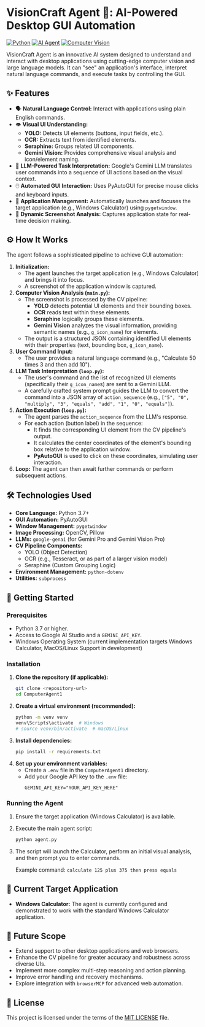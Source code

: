 <!-- filepath: d:\Projects\EAG_V1\Session13_Assignment\ComputerAgent1\README.md -->
# VisionCraft Agent 🤖: AI-Powered Desktop GUI Automation

[![Python](https://img.shields.io/badge/Python-3.7+-blue.svg)](https://www.python.org/)
[![AI Agent](https://img.shields.io/badge/AI-Agent-brightgreen)](https://github.com/your-repo/VisionCraftAgent) <!-- Replace with actual repo link if available -->
[![Computer Vision](https://img.shields.io/badge/Computer%20Vision-YOLO%2FOCR-orange)](https://github.com/your-repo/VisionCraftAgent) <!-- Replace with actual repo link if available -->

VisionCraft Agent is an innovative AI system designed to understand and interact with desktop applications using cutting-edge computer vision and large language models. It can "see" an application's interface, interpret natural language commands, and execute tasks by controlling the GUI.

## ✨ Features

*   🗣️ **Natural Language Control:** Interact with applications using plain English commands.
*   👁️ **Visual UI Understanding:**
    *   **YOLO:** Detects UI elements (buttons, input fields, etc.).
    *   **OCR:** Extracts text from identified elements.
    *   **Seraphine:** Groups related UI components.
    *   **Gemini Vision:** Provides comprehensive visual analysis and icon/element naming.
*   🧠 **LLM-Powered Task Interpretation:** Google's Gemini LLM translates user commands into a sequence of UI actions based on the visual context.
*   🖱️ **Automated GUI Interaction:** Uses PyAutoGUI for precise mouse clicks and keyboard inputs.
*   🚀 **Application Management:** Automatically launches and focuses the target application (e.g., Windows Calculator) using `pygetwindow`.
*   📸 **Dynamic Screenshot Analysis:** Captures application state for real-time decision making.

## ⚙️ How It Works

The agent follows a sophisticated pipeline to achieve GUI automation:

1.  **Initialization:**
    *   The agent launches the target application (e.g., Windows Calculator) and brings it into focus.
    *   A screenshot of the application window is captured.
2.  **Computer Vision Analysis (`main.py`):**
    *   The screenshot is processed by the CV pipeline:
        *   **YOLO** detects potential UI elements and their bounding boxes.
        *   **OCR** reads text within these elements.
        *   **Seraphine** logically groups these elements.
        *   **Gemini Vision** analyzes the visual information, providing semantic names (e.g., `g_icon_name`) for elements.
    *   The output is a structured JSON containing identified UI elements with their properties (text, bounding box, `g_icon_name`).
3.  **User Command Input:**
    *   The user provides a natural language command (e.g., "Calculate 50 times 3 and then add 10").
4.  **LLM Task Interpretation (`loop.py`):**
    *   The user's command and the list of recognized UI elements (specifically their `g_icon_name`s) are sent to a Gemini LLM.
    *   A carefully crafted system prompt guides the LLM to convert the command into a JSON array of `action_sequence` (e.g., `["5", "0", "multiply", "3", "equals", "add", "1", "0", "equals"]`).
5.  **Action Execution (`loop.py`):**
    *   The agent parses the `action_sequence` from the LLM's response.
    *   For each action (button label) in the sequence:
        *   It finds the corresponding UI element from the CV pipeline's output.
        *   It calculates the center coordinates of the element's bounding box relative to the application window.
        *   **PyAutoGUI** is used to click on these coordinates, simulating user interaction.
6.  **Loop:** The agent can then await further commands or perform subsequent actions.

## 🛠️ Technologies Used

*   **Core Language:** Python 3.7+
*   **GUI Automation:** PyAutoGUI
*   **Window Management:** `pygetwindow`
*   **Image Processing:** OpenCV, Pillow
*   **LLMs:** `google-genai` (for Gemini Pro and Gemini Vision Pro)
*   **CV Pipeline Components:**
    *   YOLO (Object Detection)
    *   OCR (e.g., Tesseract, or as part of a larger vision model)
    *   Seraphine (Custom Grouping Logic)
*   **Environment Management:** `python-dotenv`
*   **Utilities:** `subprocess`

## 🚀 Getting Started

### Prerequisites

*   Python 3.7 or higher.
*   Access to Google AI Studio and a `GEMINI_API_KEY`.
*   Windows Operating System (current implementation targets Windows Calculator, MacOS/Linux Support in development)

### Installation

1.  **Clone the repository (if applicable):**
    ```bash
    git clone <repository-url>
    cd ComputerAgent1
    ```
2.  **Create a virtual environment (recommended):**
    ```bash
    python -m venv venv
    venv\Scripts\activate  # Windows
    # source venv/bin/activate  # macOS/Linux
    ```
3.  **Install dependencies:**
    ```bash
    pip install -r requirements.txt
    ```
4.  **Set up your environment variables:**
    *   Create a `.env` file in the `ComputerAgent1` directory.
    *   Add your Google API key to the `.env` file:
        ```
        GEMINI_API_KEY="YOUR_API_KEY_HERE"
        ```

### Running the Agent

1.  Ensure the target application (Windows Calculator) is available.
2.  Execute the main agent script:
    ```bash
    python agent.py
    ```
3.  The script will launch the Calculator, perform an initial visual analysis, and then prompt you to enter commands.

    Example command: `calculate 125 plus 375 then press equals`

## 🎯 Current Target Application

*   **Windows Calculator:** The agent is currently configured and demonstrated to work with the standard Windows Calculator application.

## 🔮 Future Scope

*   Extend support to other desktop applications and web browsers.
*   Enhance the CV pipeline for greater accuracy and robustness across diverse UIs.
*   Implement more complex multi-step reasoning and action planning.
*   Improve error handling and recovery mechanisms.
*   Explore integration with `browserMCP` for advanced web automation.

## 📄 License

This project is licensed under the terms of the [MIT LICENSE](./LICENSE) file.
